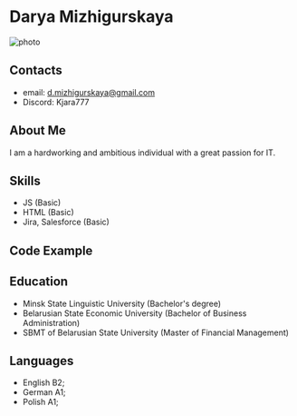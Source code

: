 # Darya Mizhigurskaya
![photo]("C:\Даша\фото\IMG_8838.JPG=true"Title")

## Contacts
* email: d.mizhigurskaya@gmail.com
* Discord: Kjara777
## About Me
I am a hardworking and ambitious individual with a great passion for IT. 
## Skills
* JS (Basic)
* HTML (Basic)
* Jira, Salesforce (Basic)
## Code Example
## Education
* Minsk State Linguistic University (Bachelor's degree)
* Belarusian State Economic University (Bachelor of Business Administration)
* SBMT of Belarusian State University (Master of Financial Management)

## Languages
* English B2;
* German A1;
* Polish A1;